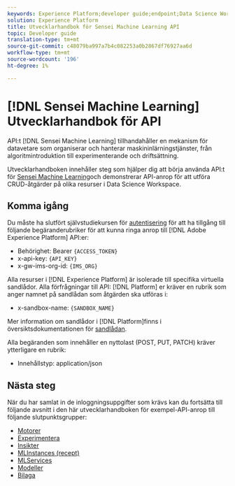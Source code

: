```yaml
---
keywords: Experience Platform;developer guide;endpoint;Data Science Workspace;popular topics
solution: Experience Platform
title: Utvecklarhandbok för Sensei Machine Learning API
topic: Developer guide
translation-type: tm+mt
source-git-commit: c48079ba997a7b4c082253a0b2867df76927aa6d
workflow-type: tm+mt
source-wordcount: '196'
ht-degree: 1%

---
```



# [!DNL Sensei Machine Learning] Utvecklarhandbok för API

API:t [!DNL Sensei Machine Learning] tillhandahåller en mekanism för datavetare som organiserar och hanterar maskininlärningstjänster, från algoritmintroduktion till experimenterande och driftsättning.

Utvecklarhandboken innehåller steg som hjälper dig att börja använda API:t för [Sensei Machine Learning](https://www.adobe.io/apis/experienceplatform/home/api-reference.html#!acpdr/swagger-specs/sensei-ml-api.yaml)och demonstrerar API-anrop för att utföra CRUD-åtgärder på olika resurser i Data Science Workspace.

## Komma igång

Du måste ha slutfört självstudiekursen för [autentisering](../../tutorials/authentication.md) för att ha tillgång till följande begäranderubriker för att kunna ringa anrop till [!DNL Adobe Experience Platform] API:er:

* Behörighet: Bearer `{ACCESS_TOKEN}`
* x-api-key: `{API_KEY}`
* x-gw-ims-org-id: `{IMS_ORG}`

Alla resurser i [!DNL Experience Platform] är isolerade till specifika virtuella sandlådor. Alla förfrågningar till API: [!DNL Platform] er kräver en rubrik som anger namnet på sandlådan som åtgärden ska utföras i:

* x-sandbox-name: `{SANDBOX_NAME}`

Mer information om sandlådor i [!DNL Platform]finns i översiktsdokumentationen för [sandlådan](../../sandboxes/home.md).

Alla begäranden som innehåller en nyttolast (POST, PUT, PATCH) kräver ytterligare en rubrik:

* Innehållstyp: application/json

## Nästa steg

När du har samlat in de inloggningsuppgifter som krävs kan du fortsätta till följande avsnitt i den här utvecklarhandboken för exempel-API-anrop till följande slutpunktsgrupper:

* [Motorer](./engines.md)
* [Experimentera](./experiments.md)
* [Insikter](./insights.md)
* [MLInstances (recept)](./mlinstances.md)
* [MLServices](./mlservices.md)
* [Modeller](./models.md)
* [Bilaga](./appendix.md)